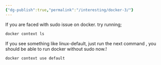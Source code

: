 ```yaml
---
{"dg-publish":true,"permalink":"/interesting/docker-3/"}
---
```



If you are faced with sudo issue on docker.
try running;
```sh
docker context ls
```
If you see something like linux-default, just run the next command , you should be able to run docker without sudo now.!
```sh
docker context use default
```

